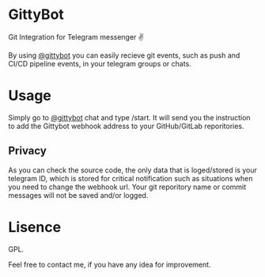 # GittyBot
Git Integration for Telegram messenger ✌️

By using [@gittybot](https://t.me/Gittybot) you can easily recieve git events, such as push and CI/CD pipeline events, in your telegram groups or chats.

# Usage

Simply go to [@gittybot](https://t.me/Gittybot) chat and type /start. It will send you the instruction to add the Gittybot webhook address to your GitHub/GitLab reporitories.

## Privacy

As you can check the source code, the only data that is loged/stored is your telegram ID, which is stored for critical notification such as situations when you need to change the webhook url.
Your git reporitory name or commit messages will not be saved and/or logged.

# Lisence
GPL.

Feel free to contact me, if you have any idea for improvement.

